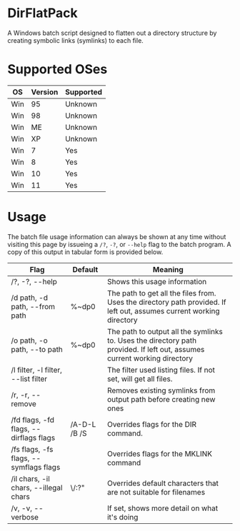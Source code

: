 # DirFlatPack
A Windows batch script designed to flatten out a directory structure by creating symbolic links (symlinks) to each file.

# Supported OSes
| OS | Version | Supported |
|----|---------|-----------|
| Win | 95 | Unknown |
| Win | 98 | Unknown |
| Win | ME | Unknown |
| Win | XP | Unknown |
| Win | 7 | Yes |
| Win | 8 | Yes |
| Win | 10 | Yes |
| Win | 11 | Yes|

# Usage
The batch file usage information can always be shown at any time without visiting this page by issueing a `/?`, `-?`, or `--help` flag to the batch program. A copy of this output in tabular form is provided below.

| Flag           | Default | Meaning |
|----------------|---------|---------|
| /?, -?, --help |         | Shows this usage information |
| /d path, -d path, --from path | %~dp0 | The path to get all the files from. Uses the directory path provided. If left out, assumes current working directory |
| /o path, -o path, --to path | %~dp0 | The path to output all the symlinks to. Uses the directory path provided. If left out, assumes current working directory |
| /l filter, -l filter, --list filter |  | The filter used listing files. If not set, will get all files. |
| /r, -r, --remove | | Removes existing symlinks from output path before creating new ones |
| /fd flags, -fd flags, --dirflags flags | /A-D-L /B /S | Overrides flags for the DIR command. |
| /fs flags, -fs flags, --symflags flags | | Overrides flags for the MKLINK command |
| /il chars, -il chars, --illegal chars | \\/:?" | Overrides default characters that are not suitable for filenames |
| /v, -v, --verbose | | If set, shows more detail on what it's doing |
